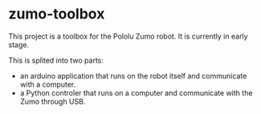 # zumo-toolbox

This project is a toolbox for the Pololu Zumo robot.
It is currently in early stage.

This is splited into two parts:
- an arduino application that runs on the robot itself and communicate with a computer.
- a Python controler that runs on a computer and communicate with the Zumo through USB.

